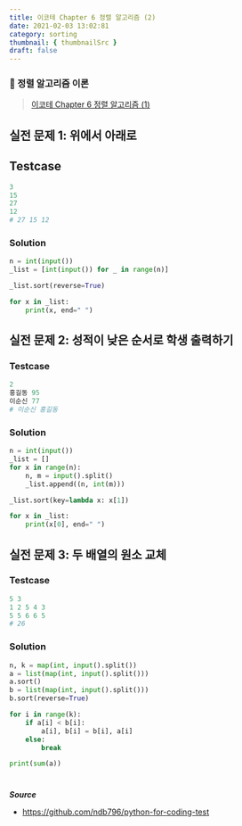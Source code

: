 ```yaml
---
title: 이코테 Chapter 6 정렬 알고리즘 (2)
date: 2021-02-03 13:02:81
category: sorting
thumbnail: { thumbnailSrc }
draft: false
---
```


### 📌 정렬 알고리즘 이론

> [이코테 Chapter 6 정렬 알고리즘 (1)](https://janeljs.github.io/sorting/sorting-basic-1/)

## 실전 문제 1: 위에서 아래로

## Testcase

```py
3
15
27
12
# 27 15 12
```

### Solution

```py
n = int(input())
_list = [int(input()) for _ in range(n)]

_list.sort(reverse=True)

for x in _list:
    print(x, end=" ")
```

## 실전 문제 2: 성적이 낮은 순서로 학생 출력하기

### Testcase

```py
2
홍길동 95
이순신 77
# 이순신 홍길동
```

### Solution

```py
n = int(input())
_list = []
for x in range(n):
    n, m = input().split()
    _list.append((n, int(m)))

_list.sort(key=lambda x: x[1])

for x in _list:
    print(x[0], end=" ")
```

## 실전 문제 3: 두 배열의 원소 교체

### Testcase

```py
5 3
1 2 5 4 3
5 5 6 6 5
# 26
```

### Solution

```py
n, k = map(int, input().split())
a = list(map(int, input().split()))
a.sort()
b = list(map(int, input().split()))
b.sort(reverse=True)

for i in range(k):
    if a[i] < b[i]:
        a[i], b[i] = b[i], a[i]
    else:
        break

print(sum(a))

```

#

**_Source_**

- https://github.com/ndb796/python-for-coding-test
